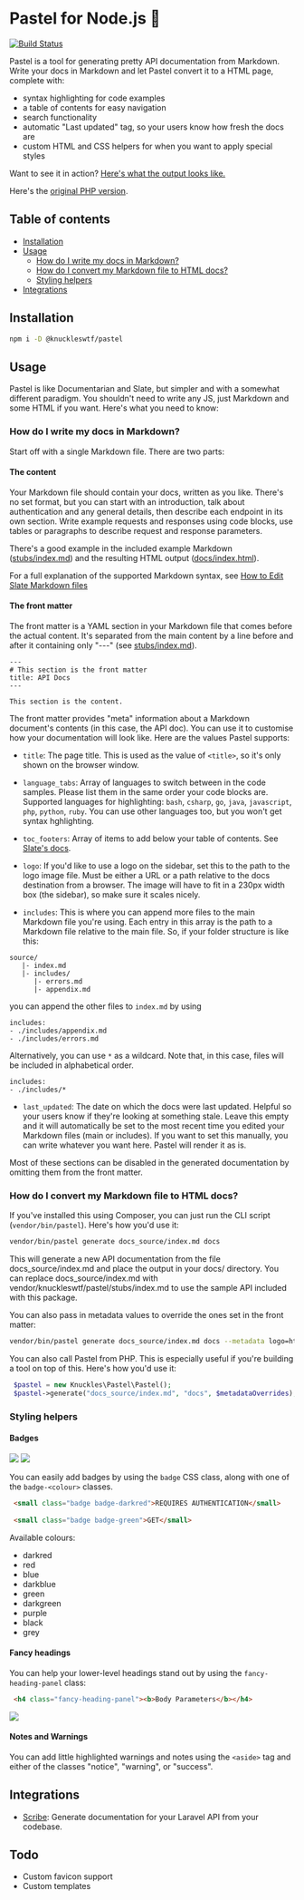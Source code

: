 # Pastel for Node.js 🎨
 
[![Build Status](https://travis-ci.org/knuckleswtf/pastel.svg?branch=master)](https://travis-ci.org/knuckleswtf/pastel-js)
 
Pastel is a tool for generating pretty API documentation from Markdown. Write your docs in Markdown and let Pastel convert it to a HTML page, complete with:
- syntax highlighting for code examples
- a table of contents for easy navigation
- search functionality
- automatic "Last updated" tag, so your users know how fresh the docs are 
- custom HTML and CSS helpers for when you want to apply special styles
  
Want to see it in action? [Here's what the output looks like.](https://knuckleswtf.github.io/pastel)
 
Here's the [original PHP version](https://github.com/knuckleswtf/pastel).
 
## Table of contents
- [Installation](#installation)
- [Usage](#usage)
   - [How do I write my docs in Markdown?](#how-do-i-write-my-docs-in-markdown)
   - [How do I convert my Markdown file to HTML docs?](#how-do-i-convert-my-markdown-file-to-html-docs)
   - [Styling helpers](#styling-helpers)
- [Integrations](#integrations)
 
## Installation
```bash
npm i -D @knuckleswtf/pastel
```
 
## Usage
Pastel is like Documentarian and Slate, but simpler and with a somewhat different paradigm. You shouldn't need to write any JS, just Markdown and some HTML if you want. Here's what you need to know:
 
### How do I write my docs in Markdown?
Start off with a single Markdown file. There are two parts:
 
#### The content
Your Markdown file should contain your docs, written as you like. There's no set format, but you can start with an introduction, talk about authentication and any general details, then describe each endpoint in its own section. Write example requests and responses using code blocks, use tables or paragraphs to describe request and response parameters.
  
There's a good example in the included example Markdown ([stubs/index.md](./stubs/index.md)) and the resulting HTML output ([docs/index.html](./docs/index.html)).
 
For a full explanation of the supported Markdown syntax, see [How to Edit Slate Markdown files](https://github.com/slatedocs/slate/wiki/Markdown-Syntax)
 
#### The front matter
The front matter is a YAML section in your Markdown file that comes before the actual content. It's separated from the main content by a line before and after it containing only "---" (see [stubs/index.md](./stubs/index.md)).
  
```
---
# This section is the front matter
title: API Docs
---
 
This section is the content.
```
 
The front matter provides "meta" information about a Markdown document's contents (in this case, the API doc).  You can use it to customise how your documentation will look like. Here are the values Pastel supports:
 
- `title`: The page title. This is used as the value of `<title>`, so it's only shown on the browser window.
 
- `language_tabs`: Array of languages to switch between in the code samples. Please list them in the same order your code blocks are. Supported languages for highlighting: `bash`, `csharp`, `go`, `java`, `javascript`, `php`, `python`, `ruby`.  You can use other languages too, but you won't get syntax hghlighting. 
 
- `toc_footers`: Array of items to add below your table of contents. See [Slate's docs](https://github.com/slatedocs/slate/wiki/External-Links-in-the-ToC).
 
- `logo`: If you'd like to use a logo on the sidebar, set this to the path to the logo image file. Must be either a URL or a path relative to the docs destination from a browser. The image will have to fit in a 230px width box (the sidebar), so make sure it scales nicely.
 
- `includes`: This is where you can append more files to the main Markdown file you're using. Each entry in this array is the path to a Markdown file relative to the main file. So, if your folder structure is like this:
  
```
source/
   |- index.md
   |- includes/
      |- errors.md
      |- appendix.md
```
 
you can append the other files to `index.md` by using
 
```
includes:
- ./includes/appendix.md
- ./includes/errors.md
```
 
Alternatively, you can use `*` as a wildcard. Note that, in this case, files will be included in alphabetical order.
 
```
includes:
- ./includes/*
```
 
- `last_updated`: The date on which the docs were last updated. Helpful so your users know if they're looking at something stale. Leave this empty and it will automatically be set to the most recent time you edited your Markdown files (main or includes). If you want to set this manually, you can write whatever you want here. Pastel will render it as is.
 
Most of these sections can be disabled in the generated documentation by omitting them from the front matter.
 
### How do I convert my Markdown file to HTML docs?
If you've installed this using Composer, you can just run the CLI script (`vendor/bin/pastel`). Here's how you'd use it:
 
```bash
vendor/bin/pastel generate docs_source/index.md docs
```
 
This will generate a new API documentation from the file docs_source/index.md and place the output in your docs/ directory. You can replace docs_source/index.md with vendor/knuckleswtf/pastel/stubs/index.md to use the sample API included with this package.
 
You can also pass in metadata values to override the ones set in the front matter:
 
```bash
vendor/bin/pastel generate docs_source/index.md docs --metadata logo=https://slatedocs.github.io/slate/images/logo.png --metadata toc_footers="<a>First</a>,<a>Second</a>"
```
 
You can also call Pastel from PHP. This is especially useful if you're building a tool on top of this. Here's how you'd use it:
 
```php
 $pastel = new Knuckles\Pastel\Pastel();
 $pastel->generate("docs_source/index.md", "docs", $metadataOverrides);
```
### Styling helpers
#### Badges
 ![](./screenshots/badges-1.png) ![](./screenshots/badges-2.png)
 
You can easily add badges by using the `badge` CSS class, along with one of the `badge-<colour>` classes.
 
```html
 <small class="badge badge-darkred">REQUIRES AUTHENTICATION</small>
 
 <small class="badge badge-green">GET</small>
```
 
Available colours:
- darkred
- red
- blue
- darkblue
- green
- darkgreen
- purple
- black
- grey
 
#### Fancy headings
You can help your lower-level headings stand out by using the `fancy-heading-panel` class:
 
```html
 <h4 class="fancy-heading-panel"><b>Body Parameters</b></h4>
```
 
 ![](./screenshots/fancy-headings.png)
 
#### Notes and Warnings
You can add little highlighted warnings and notes using the `<aside>` tag and either of the classes "notice", "warning", or "success".

## Integrations
- [Scribe](https://github.com/knuckleswtf/scribe-js): Generate documentation for your Laravel API from your codebase.

## Todo
- Custom favicon support
- Custom templates